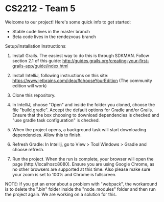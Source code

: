 # CS2212 - Team 5

Welcome to our project! Here's some quick info to get started:

- Stable code lives in the master branch
- Beta code lives in the rendezvous branch

Setup/Installation Instructions:

1. Install Grails. The easiest way to do this is through SDKMAN. Follow section 2.1 of this guide: http://guides.grails.org/creating-your-first-grails-app/guide/index.html

2. Install IntelliJ, following instructions on this site: https://www.jetbrains.com/idea/#chooseYourEdition (The community edition will work)

3. Clone this repository.

4. In IntelliJ, choose "Open" and inside the folder you cloned, choose the file "build.gradle". Accept the default options for Gradle and/or Grails. Ensure that the box choosing to download dependencies is checked and "use gradle task configuration" is checked.

5. When the project opens, a background task will start downloading dependencies. Allow this to finish.

6. Refresh Gradle: In Intellij, go to View > Tool Windows > Gradle and choose refresh. 

7. Run the project. When the run is complete, your browser will open the page (http://localhost:8080). Ensure you are using Google Chrome, as no other browsers are supported at this time. Also please make sure your zoom is set to 100% and Chrome is fullscreen.

NOTE: If you get an error about a problem with "webpack", the workaround is to delete the ".bin" folder inside the "node_modules" folder and then run the project again. We are working on a solution for this.